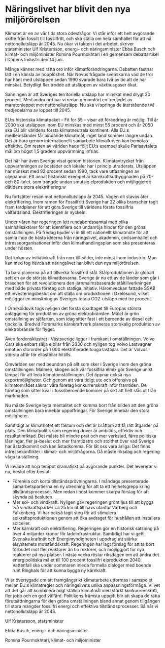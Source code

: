 # Näringslivet har blivit den nya miljörörelsen

Klimatet är en av vår tids stora ödesfrågor. Vi står inför ett helt avgörande skifte från fossilt till fossilfritt, och ska ställa om hela samhället för att nå nettonollutsläpp år 2045\. Nu ökar vi takten i det arbetet, skriver statsminister Ulf Kristersson, energi\- och näringsminister Ebba Busch och klimat\- och miljöminister Romina Pourmokhtari i en gemensam debattartikel i Dagens Industri den 14 juni.


Många känner med rätta oro inför klimatförändringarna. Debatten fastnar lätt i en känsla av hopplöshet. När Novus frågade svenskarna vad de tror har hänt med utsläppen sedan 1990 svarade bara två av tio att de har minskat. Betydligt fler trodde att utsläppen av växthusgaser ökat.

Sanningen är att Sveriges territoriella utsläpp har minskat med drygt 30 procent. Med andra ord har vi redan genomfört en tredjedel av maratonloppet mot nettonollutsläpp. Nu ska vi springa de återstående två tredjedelarna av loppet till 2045\.

EU:s historiska klimatpaket – Fit for 55 – visar att förändring är möjlig. Till år 2030 ska utsläppen inom EU minskas med minst 55 procent och år 2050 ska EU blir världens första klimatneutrala kontinent. Alla EU:s medlemsländer får bindande klimatmål, inget land kommer längre undan. Det är bara genom internationellt samarbete klimatkrisen kan bemötas effektivt. Om resten av världen hade följt EU:s exempel skulle Parisavtalets mål om högst 1,5 graders uppvärmning infrias.

Det här har även Sverige visat genom historien. Klimatavtrycket från uppvärmningen av bostäder och lokaler har i princip utraderats. Utsläppen har minskat med 92 procent sedan 1990, tack vare utfasningen av oljepannor. Ett annat historiskt exempel är kärnkraftsutbyggnaden på 70\- och 80\-talet, som trängde undan smutsig elproduktion och möjliggjorde dåtidens stora elektrifiering.w

Nu fortsätter resan mot nettonollutsläpp år 2045\. Vägen dit stavas åter elektrifiering. Inom ramen för Fossilfritt Sverige har 22 olika branscher tagit fram färdplaner för att göra Sverige till världens första fossilfria välfärdsland. Elektrifieringen är nyckeln.

Under våren har regeringen lett rundabordssamtal med olika samhällsaktörer för att identifiera och undanröja hinder för den gröna omställningen. På fredag bjuder vi in till ett nationellt klimatmöte för att samla ihop de bästa idéerna från näringslivet, akademin, civilsamhället och intresseorganisationer inför den klimathandlingsplan som ska presenteras under hösten.

Det kokar av initiativkraft från norr till söder, inte minst inom industrin. Man kan med fog hävda att näringslivet har blivit den nya miljörörelsen.

Ta bara planerna på att tillverka fossilfritt stål. Stålproduktionen är globalt sett en av de största klimatbovarna. Sverige är nu ett av de länder som går i bräschen för att revolutionera den järnmalmsbaserade ståltillverkningen med både privata företag och statliga initiativ. Häromveckan fattade SSAB ett investeringsbeslut om att ställa om produktionen i Oxelösund, vilket möjliggör en minskning av Sveriges totala CO2\-utsläpp med tre procent.

I Örnsköldsvik togs nyligen det första spadtaget till Europas största anläggning för produktion av gröna elektrobränslen. Målet är grön omställning av sjöfarten, som idag sitter fast i ett beroende av diesel och tjockolja. Bredvid Forsmarks kärnkraftverk planeras storskalig produktion av elektrobränsle för flyget.

Även fordonsklustret i Västsverige ligger i framkant i omställningen. Volvo Cars ska enbart sälja elbilar från 2030 och nyligen tog Volvo Lastvagnar emot en stororder på 1 000 elektrifierade tunga lastbilar. Det är Volvos största affär för ellastbilar hittills.

Omvärlden ser med beundran på allt som sker i Sverige inom den gröna omställningen. Malmen, skogen och vår fossilfria elmix gör Sverige unikt lämpat för att leda klimatomställningen. Det öppnar också nya exportmöjligheter. Och genom att vara tidigt ute och offensiva på klimatområdet säkrar våra företag konkurrenskraft inför framtiden. De företag som sitter kvar i fossilberoende kommer på sikt att helt slås ut från marknaden.

Nu måste Sverige byta mentalitet och komma bort från bilden att den gröna omställningen bara innebär uppoffringar. För Sverige innebär den stora möjligheter.

Samtidigt är klimathotet ett faktum och det är bråttom att få rätt åtgärder på plats. Den klimatpolitik som regering driver är ambitiös, effektiv och resultatinriktad. Det måste bli mindre prat och mer verkstad, färre politiska låsningar, fler ja\-beslut och mer framtidstro och stolthet över vad Sverige har åstadkommit och kan åstadkomma. För låt oss vara ärliga: Det finns intressekonflikter i klimat\- och miljöfrågorna. Då måste riksdag och regering våga ta ställning.

Vi lovade att höja tempot dramatiskt på avgörande punkter. Det levererar vi nu, beslut efter beslut:

* Förenkla och korta tillståndsprövningarna. I måndags presenterade samarbetspartierna en ny utredning för att ta ett helhetsgrepp kring tillståndsprocesser. Men redan i höst kommer skarpa förslag för att skynda på besluten.
* Mer sol\- och vindkraft. Nyligen gav regeringen grönt ljus till att bygga två vindkraftsparker ca 25 km ut till havs utanför Varberg och Falkenberg. Vi har också tagit steg för att stimulera solkraftsproduktionen genom att öka avdraget för hushållen att installera solceller.
* Mer kärnkraft och elektrifiering. Regeringen gör en historisk satsning på över 4 miljarder kronor för laddinfrastruktur. Samtidigt har vi gett Svenska kraftnät och Energimyndigheten i uppdrag att stärka elsystemets motståndskraft. Regeringen har lagt förslag för att ta bort förbudet mot fler reaktorer än tio rektorer, och möjliggjort för nya reaktorer på nya platser. I nästa vecka röstar riksdagen om att ändra det energipolitiska målet till 100 procent fossilfri elproduktion 2040\. Vattenfall ska under sommaren inleda formella dialoger med boende runt Ringhals för att kunna bygga ny kärnkraft.

Vi är övertygade om att framgångsrikt klimatarbete utformas i samspelet mellan EU:s klimatregler och näringslivets unika anpassningsförmåga. Vi vet att det går att kombinera högt ställda klimatmål med stärkt konkurrenskraft, fler jobb och en god välfärd. Politikens främsta uppgift blir att skapa de rätta förutsättningarna för den gröna omställningen bland annat genom tillgången till stora mängder fossilfri energi och effektiva tillståndsprocesser. Så når vi nettonollutsläpp år 2045\.

Ulf Kristersson, statsminister

Ebba Busch, energi\- och näringsminister

Romina Pourmokhtari, klimat\- och miljöminister
